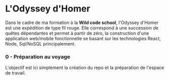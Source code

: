 # L'Odyssey d'Homer

Dans le cadre de ma formation à la **Wild code school**, l'Odyssey d'Homer est une expédition de type fil rouge. Elle correspond à une succession de quêtes dépendantes et permet à partir de zéro, la construction d'une application web/mobile fonctionnelle se basant sur les technologies React, Node, Sql/NoSQL principalement.

### 0 - Préparation au voyage

L'objectif est ici simplement la création du repo et la préparation de l'espace de travail.
